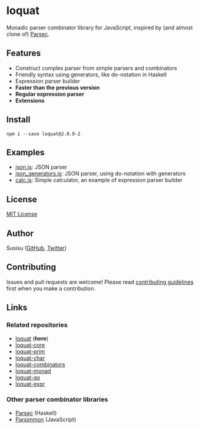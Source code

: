 # loquat
Monadic parser combinator library for JavaScript, inspired by (and almost clone of) [Parsec](https://github.com/aslatter/parsec/).

## Features
* Construct complex parser from simple parsers and combinators
* Friendly syntax using generators, like do-notation in Haskell
* Expression parser builder
* **Faster than the previous version**
* **Regular expression parser**
* **Extensions**

## Install
``` shell
npm i --save loquat@2.0.0-2
```

## Examples
* [json.js](https://github.com/susisu/loquat2/blob/master/examples/json.js): JSON parser
* [json_generators.js](https://github.com/susisu/loquat2/blob/master/examples/json_generators.js): JSON parser, using do-notation with generators
* [calc.js](https://github.com/susisu/loquat2/blob/master/examples/calc.js): Simple calculator, an example of expression parser builder

## License
[MIT License](http://opensource.org/licenses/mit-license.php)

## Author
Susisu ([GitHub](https://github.com/susisu), [Twitter](https://twitter.com/susisu2413))

## Contributing
Issues and pull requests are welcome!
Please read [contributing guidelines](https://github.com/susisu/loquat2/blob/master/CONTRIBUTING.md) first when you make a contribution.

## Links
### Related repositories
* [loquat](https://github.com/susisu/loquat2) (**here**)
* [loquat-core](https://github.com/susisu/loquat-core)
* [loquat-prim](https://github.com/susisu/loquat-prim)
* [loquat-char](https://github.com/susisu/loquat-char)
* [loquat-combinators](https://github.com/susisu/loquat-combinators)
* [loquat-monad](https://github.com/susisu/loquat-monad)
* [loquat-qo](https://github.com/susisu/loquat-qo)
* [loquat-expr](https://github.com/susisu/loquat-expr)

### Other parser combinator libraries
* [Parsec](https://github.com/aslatter/parsec/) (Haskell)
* [Parsimmon](https://github.com/jneen/parsimmon) (JavaScript)
